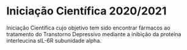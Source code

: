 # Iniciação Científica 2020/2021
Iniciação Científica cujo objetivo tem sido encontrar fármacos ao tratamento do Transtorno Depressivo mediante a inibição da proteína interleucina sIL-6R subunidade alpha.
